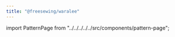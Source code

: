 ```yaml
---
title: "@freesewing/waralee"
---
```


import PatternPage from "../../../../../src/components/pattern-page";

<PatternPage pattern="waralee" />

